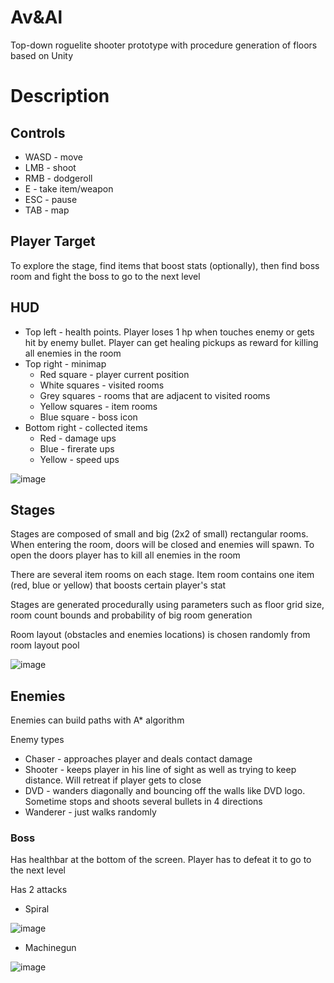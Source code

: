 # Av&Al
Top-down roguelite shooter prototype with procedure generation of floors based on Unity
# Description
## Controls
* WASD - move
* LMB - shoot
* RMB - dodgeroll
* E - take item/weapon
* ESC - pause
* TAB - map
## Player Target
To explore the stage, find items that boost stats (optionally), then find boss room and fight the boss to go to the next level  
## HUD
* Top left - health points. Player loses 1 hp when touches enemy or gets hit by enemy bullet. Player can get healing pickups as reward for killing all enemies in the room
* Top right - minimap
  + Red square - player current position
  + White squares - visited rooms
  + Grey squares - rooms that are adjacent to visited rooms
  + Yellow squares - item rooms
  + Blue square - boss icon
* Bottom right - collected items
  + Red - damage ups
  + Blue - firerate ups
  + Yellow - speed ups

![image](https://github.com/Karkusha23/WSM-PEWM/assets/16138259/78ee049b-a3cb-4c01-889f-8dd29a010fc9)
## Stages
Stages are composed of small and big (2x2 of small) rectangular rooms. When entering the room, doors will be closed and enemies will spawn. To open the doors player has to kill all enemies in the room  

There are several item rooms on each stage. Item room contains one item (red, blue or yellow) that boosts certain player's stat

Stages are generated procedurally using parameters such as floor grid size, room count bounds and probability of big room generation  

Room layout (obstacles and enemies locations) is chosen randomly from room layout pool  

![image](https://github.com/Karkusha23/WSM-PEWM/assets/16138259/e4dab1f9-a2af-453c-ae8b-b073e67f8f92)
## Enemies
Enemies can build paths with A* algorithm  

Enemy types
* Chaser - approaches player and deals contact damage
* Shooter - keeps player in his line of sight as well as trying to keep distance. Will retreat if player gets to close
* DVD - wanders diagonally and bouncing off the walls like DVD logo. Sometime stops and shoots several bullets in 4 directions
* Wanderer - just walks randomly
### Boss
Has healthbar at the bottom of the screen. Player has to defeat it to go to the next level  

Has 2 attacks
* Spiral

![image](https://github.com/Karkusha23/WSM-PEWM/assets/16138259/2b62a982-e88b-4354-b3a8-4ffde960c83c)
* Machinegun

![image](https://github.com/Karkusha23/WSM-PEWM/assets/16138259/77694c81-58b0-41a2-8df0-941202ec7600)

